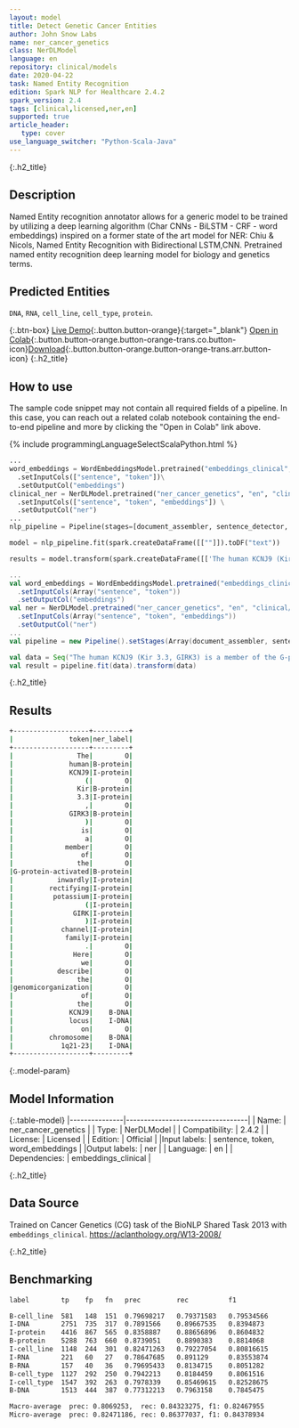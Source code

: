 ```yaml
---
layout: model
title: Detect Genetic Cancer Entities
author: John Snow Labs
name: ner_cancer_genetics
class: NerDLModel
language: en
repository: clinical/models
date: 2020-04-22
task: Named Entity Recognition
edition: Spark NLP for Healthcare 2.4.2
spark_version: 2.4
tags: [clinical,licensed,ner,en]
supported: true
article_header:
   type: cover
use_language_switcher: "Python-Scala-Java"
---
```


{:.h2_title}
## Description
Named Entity recognition annotator allows for a generic model to be trained by utilizing a deep learning algorithm (Char CNNs - BiLSTM - CRF - word embeddings) inspired on a former state of the art model for NER: Chiu & Nicols, Named Entity Recognition with Bidirectional LSTM,CNN.
Pretrained named entity recognition deep learning model for biology and genetics terms.

## Predicted Entities 
``DNA``, ``RNA``, ``cell_line``, ``cell_type``, ``protein``.

{:.btn-box}
[Live Demo](https://demo.johnsnowlabs.com/healthcare/NER_TUMOR/){:.button.button-orange}{:target="_blank"}
[Open in Colab](https://colab.research.google.com/github/JohnSnowLabs/spark-nlp-workshop/blob/master/tutorials/Certification_Trainings/Healthcare/1.Clinical_Named_Entity_Recognition_Model.ipynb){:.button.button-orange.button-orange-trans.co.button-icon}[Download](https://s3.amazonaws.com/auxdata.johnsnowlabs.com/clinical/models/ner_cancer_genetics_en_2.4.2_2.4_1587567870408.zip){:.button.button-orange.button-orange-trans.arr.button-icon}
{:.h2_title}
## How to use

The sample code snippet may not contain all required fields of a pipeline. In this case, you can reach out a related colab notebook containing the end-to-end pipeline and more by clicking the "Open in Colab" link above.
 
<div class="tabs-box" markdown="1">

{% include programmingLanguageSelectScalaPython.html %}

```python
...
word_embeddings = WordEmbeddingsModel.pretrained("embeddings_clinical", "en", "clinical/models")\
  .setInputCols(["sentence", "token"])\
  .setOutputCol("embeddings")
clinical_ner = NerDLModel.pretrained("ner_cancer_genetics", "en", "clinical/models") \
  .setInputCols(["sentence", "token", "embeddings"]) \
  .setOutputCol("ner")
...
nlp_pipeline = Pipeline(stages=[document_assembler, sentence_detector, tokenizer, word_embeddings, clinical_ner, ner_converter])

model = nlp_pipeline.fit(spark.createDataFrame([[""]]).toDF("text"))

results = model.transform(spark.createDataFrame([['The human KCNJ9 (Kir 3.3, GIRK3) is a member of the G-protein-activated inwardly rectifying potassium (GIRK) channel family. Here we describe the genomicorganization of the KCNJ9 locus on chromosome 1q21-23 as a candidate gene forType II diabetes mellitus in the Pima Indian population. The gene spansapproximately 7.6 kb and contains one noncoding and two coding exons separated byapproximately 2.2 and approximately 2.6 kb introns, respectively. We identified14 single nucleotide polymorphisms (SNPs), including one that predicts aVal366Ala substitution, and an 8 base-pair (bp) insertion/deletion. Ourexpression studies revealed the presence of the transcript in various humantissues including pancreas, and two major insulin-responsive tissues: fat andskeletal muscle. The characterization of the KCNJ9 gene should facilitate furtherstudies on the function of the KCNJ9 protein and allow evaluation of thepotential role of the locus in Type II diabetes.']], ["text"]))
```

```scala
...
val word_embeddings = WordEmbeddingsModel.pretrained("embeddings_clinical", "en", "clinical/models")
  .setInputCols(Array("sentence", "token"))
  .setOutputCol("embeddings")
val ner = NerDLModel.pretrained("ner_cancer_genetics", "en", "clinical/models")
  .setInputCols(Array("sentence", "token", "embeddings"))
  .setOutputCol("ner")
...
val pipeline = new Pipeline().setStages(Array(document_assembler, sentence_detector, tokenizer, word_embeddings, ner, ner_converter))

val data = Seq("The human KCNJ9 (Kir 3.3, GIRK3) is a member of the G-protein-activated inwardly rectifying potassium (GIRK) channel family. Here we describe the genomicorganization of the KCNJ9 locus on chromosome 1q21-23 as a candidate gene forType II diabetes mellitus in the Pima Indian population. The gene spansapproximately 7.6 kb and contains one noncoding and two coding exons separated byapproximately 2.2 and approximately 2.6 kb introns, respectively. We identified14 single nucleotide polymorphisms (SNPs), including one that predicts aVal366Ala substitution, and an 8 base-pair (bp) insertion/deletion. Ourexpression studies revealed the presence of the transcript in various humantissues including pancreas, and two major insulin-responsive tissues: fat andskeletal muscle. The characterization of the KCNJ9 gene should facilitate furtherstudies on the function of the KCNJ9 protein and allow evaluation of thepotential role of the locus in Type II diabetes.").toDF("text")
val result = pipeline.fit(data).transform(data)
```
</div>

{:.h2_title}
## Results

```bash
+-------------------+---------+
|              token|ner_label|
+-------------------+---------+
|                The|        O|
|              human|B-protein|
|              KCNJ9|I-protein|
|                  (|        O|
|                Kir|B-protein|
|                3.3|I-protein|
|                  ,|        O|
|              GIRK3|B-protein|
|                  )|        O|
|                 is|        O|
|                  a|        O|
|             member|        O|
|                 of|        O|
|                the|        O|
|G-protein-activated|B-protein|
|           inwardly|I-protein|
|         rectifying|I-protein|
|          potassium|I-protein|
|                  (|I-protein|
|               GIRK|I-protein|
|                  )|I-protein|
|            channel|I-protein|
|             family|I-protein|
|                  .|        O|
|               Here|        O|
|                 we|        O|
|           describe|        O|
|                the|        O|
|genomicorganization|        O|
|                 of|        O|
|                the|        O|
|              KCNJ9|    B-DNA|
|              locus|    I-DNA|
|                 on|        O|
|         chromosome|    B-DNA|
|            1q21-23|    I-DNA|
+-------------------+---------+
```

{:.model-param}
## Model Information

{:.table-model}
|---------------|----------------------------------|
| Name:          | ner_cancer_genetics              |
| Type:   | NerDLModel                       |
| Compatibility: | 2.4.2                            |
| License:       | Licensed                         |
| Edition:       | Official                       |
|Input labels:        | sentence, token, word_embeddings |
|Output labels:       | ner                              |
| Language:      | en                               |
| Dependencies: | embeddings_clinical              |

{:.h2_title}
## Data Source
Trained on Cancer Genetics (CG) task of the BioNLP Shared Task 2013 with `embeddings_clinical`.
https://aclanthology.org/W13-2008/

{:.h2_title}
## Benchmarking
```bash
label        tp    fp   fn   prec         rec          f1

B-cell_line  581   148  151  0.79698217   0.79371583   0.79534566
I-DNA        2751  735  317  0.7891566    0.89667535   0.8394873
I-protein    4416  867  565  0.8358887    0.88656896   0.8604832
B-protein    5288  763  660  0.8739051    0.8890383    0.8814068
I-cell_line  1148  244  301  0.82471263   0.79227054   0.80816615
I-RNA        221   60   27   0.78647685   0.891129     0.83553874
B-RNA        157   40   36   0.79695433   0.8134715    0.8051282
B-cell_type  1127  292  250  0.7942213    0.8184459    0.8061516
I-cell_type  1547  392  263  0.7978339    0.85469615   0.82528675
B-DNA        1513  444  387  0.77312213   0.7963158    0.7845475

Macro-average  prec: 0.8069253,  rec: 0.84323275, f1: 0.82467955
Micro-average  prec: 0.82471186, rec: 0.86377037, f1: 0.84378934

```